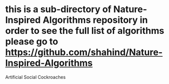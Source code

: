 # this is a sub-directory of Nature-Inspired Algorithms repository in order to see the full list of algorithms please go to https://github.com/shahind/Nature-Inspired-Algorithms

Artificial Social Cockroaches